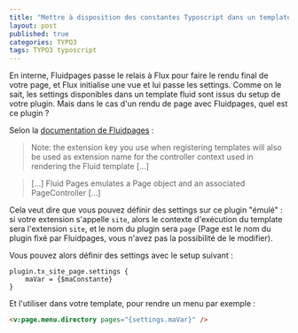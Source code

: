 ```yaml
---
title: "Mettre à disposition des constantes Typoscript dans un template Fluidpages ?"
layout: post
published: true
categories: TYPO3
tags: TYPO3 typoscript
---
```


En interne, Fluidpages passe le relais à Flux pour faire le rendu final de votre page, et Flux initialise une vue et lui passe les settings. Comme on le sait, les settings disponibles dans un template fluid sont issus du setup de votre plugin. Mais dans le cas d'un rendu de page avec Fluidpages, quel est ce plugin ?

Selon la [documentation de Fluidpages](https://github.com/FluidTYPO3/fluidpages) :

> Note: the extension key you use when registering templates will also be used as extension name for the controller context used in rendering the Fluid template [...]

> [...] Fluid Pages emulates a Page object and an associated PageController [...]

Cela veut dire que vous pouvez définir des settings sur ce plugin "émulé" : si votre extension s'appelle `site`, alors le contexte d'exécution du template sera l'extension `site`, et le nom du plugin sera `page` (Page est le nom du plugin fixé par Fluidpages, vous n'avez pas la possibilité de le modifier).

Vous pouvez alors définir des settings avec le setup suivant :

```
plugin.tx_site_page.settings {
	maVar = {$maConstante}
}
```

Et l'utiliser dans votre template, pour rendre un menu par exemple :

```html
<v:page.menu.directory pages="{settings.maVar}" />
```
